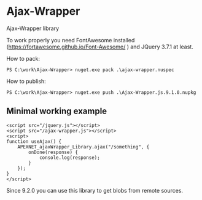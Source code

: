 Ajax-Wrapper
============

Ajax-Wrapper library

To work properly you need FontAwesome installed (https://fortawesome.github.io/Font-Awesome/ ) and JQuery 3.7.1 at least.

How to pack:

```
PS C:\work\Ajax-Wrapper> nuget.exe pack .\ajax-wrapper.nuspec
```

How to publish:

```
PS C:\work\Ajax-Wrapper> nuget.exe push .\Ajax-Wrapper.js.9.1.0.nupkg
```

## Minimal working example

```
<script src="/jquery.js"></script>
<script src="/ajax-wrapper.js"></script>
<script>
function useAjax() {
    APEXNET_ajaxWrapper_Library.ajax("/something", {
        onDone(response) {
            console.log(response);
        }
    });
}
</script>
```

Since 9.2.0 you can use this library to get blobs from remote sources.
